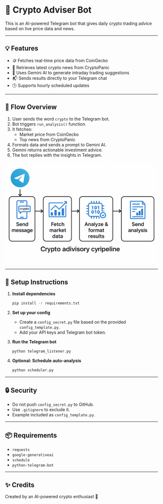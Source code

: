 # 🤖 Crypto Adviser Bot

This is an AI-powered Telegram bot that gives daily crypto trading advice based on live price data and news.

---

## 💡 Features

- 🪙 Fetches real-time price data from CoinGecko
- 📰 Retrieves latest crypto news from CryptoPanic
- 🤖 Uses Gemini AI to generate intraday trading suggestions
- 📬 Sends results directly to your Telegram chat
- 🕒 Supports hourly scheduled updates

---

## 🧠 Flow Overview

1. User sends the word `crypto` to the Telegram bot.
2. Bot triggers `run_analysis()` function.
3. It fetches:
   - Market price from CoinGecko
   - Top news from CryptoPanic
4. Formats data and sends a prompt to Gemini AI.
5. Gemini returns actionable investment advice.
6. The bot replies with the insights in Telegram.

![Flow](crypto_adviser_flow.png)

---

## 🚀 Setup Instructions

1. **Install dependencies**
    ```bash
    pip install -r requirements.txt
    ```

2. **Set up your config**
    - Create a `config_secret.py` file based on the provided `config_template.py`.
    - Add your API keys and Telegram bot token.

3. **Run the Telegram bot**
    ```bash
    python telegram_listener.py
    ```

4. **Optional: Schedule auto-analysis**
    ```bash
    python scheduler.py
    ```

---

## 🔒 Security

- Do not push `config_secret.py` to GitHub.
- Use `.gitignore` to exclude it.
- Example included as `config_template.py`.

---

## 📦 Requirements

- `requests`
- `google-generativeai`
- `schedule`
- `python-telegram-bot`

---

## ✨ Credits

Created by an AI-powered crypto enthusiast 🚀
